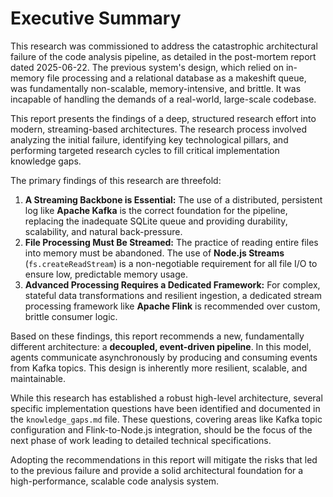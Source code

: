 # Executive Summary

This research was commissioned to address the catastrophic architectural failure of the code analysis pipeline, as detailed in the post-mortem report dated 2025-06-22. The previous system's design, which relied on in-memory file processing and a relational database as a makeshift queue, was fundamentally non-scalable, memory-intensive, and brittle. It was incapable of handling the demands of a real-world, large-scale codebase.

This report presents the findings of a deep, structured research effort into modern, streaming-based architectures. The research process involved analyzing the initial failure, identifying key technological pillars, and performing targeted research cycles to fill critical implementation knowledge gaps.

The primary findings of this research are threefold:
1.  **A Streaming Backbone is Essential:** The use of a distributed, persistent log like **Apache Kafka** is the correct foundation for the pipeline, replacing the inadequate SQLite queue and providing durability, scalability, and natural back-pressure.
2.  **File Processing Must Be Streamed:** The practice of reading entire files into memory must be abandoned. The use of **Node.js Streams** (`fs.createReadStream`) is a non-negotiable requirement for all file I/O to ensure low, predictable memory usage.
3.  **Advanced Processing Requires a Dedicated Framework:** For complex, stateful data transformations and resilient ingestion, a dedicated stream processing framework like **Apache Flink** is recommended over custom, brittle consumer logic.

Based on these findings, this report recommends a new, fundamentally different architecture: a **decoupled, event-driven pipeline**. In this model, agents communicate asynchronously by producing and consuming events from Kafka topics. This design is inherently more resilient, scalable, and maintainable.

While this research has established a robust high-level architecture, several specific implementation questions have been identified and documented in the `knowledge_gaps.md` file. These questions, covering areas like Kafka topic configuration and Flink-to-Node.js integration, should be the focus of the next phase of work leading to detailed technical specifications.

Adopting the recommendations in this report will mitigate the risks that led to the previous failure and provide a solid architectural foundation for a high-performance, scalable code analysis system.